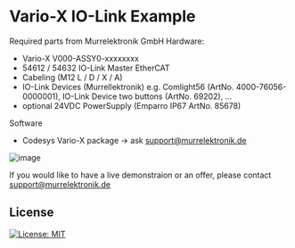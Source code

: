 # Vario-X IO-Link Example

Required parts from Murrelektronik GmbH
Hardware:
- Vario-X V000-ASSY0-xxxxxxxx
- 54612 / 54632 IO-Link Master EtherCAT
- Cabeling (M12 L / D / X / A)
- IO-Link Devices (Murrellektronik) e.g. Comlight56 (ArtNo. 4000-76056-0000001), IO-Link Device two buttons (ArtNo. 69202), ...
- optional 24VDC PowerSupply (Emparro IP67 ArtNo. 85678)  

Software
- Codesys Vario-X package -> ask support@murrelektronik.de


![image](https://github.com/Murrelektronik/VarioX-IO-Link-Example/assets/90257053/5a5b3cfa-a88d-401f-990e-7cde79032390)



If you would like to have a live demonstraion or an offer, please contact support@murrelektronik.de  


## License
[![License: MIT](https://img.shields.io/badge/License-MIT-yellow.svg)](https://github.com/Murrelektronik/TrafficLightsCpp/blob/master/License)




